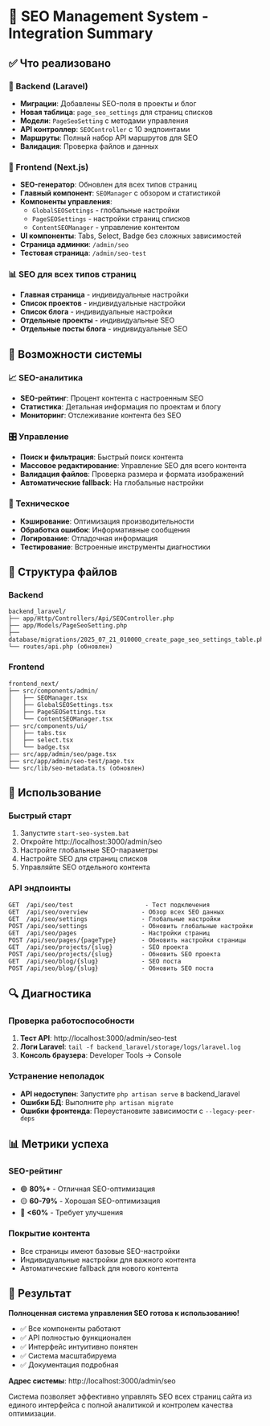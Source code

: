 # 🎯 SEO Management System - Integration Summary

## ✅ Что реализовано

### 🔧 Backend (Laravel)
- **Миграции**: Добавлены SEO-поля в проекты и блог
- **Новая таблица**: `page_seo_settings` для страниц списков
- **Модели**: `PageSeoSetting` с методами управления
- **API контроллер**: `SEOController` с 10 эндпоинтами
- **Маршруты**: Полный набор API маршрутов для SEO
- **Валидация**: Проверка файлов и данных

### 🎨 Frontend (Next.js)
- **SEO-генератор**: Обновлен для всех типов страниц
- **Главный компонент**: `SEOManager` с обзором и статистикой
- **Компоненты управления**:
  - `GlobalSEOSettings` - глобальные настройки
  - `PageSEOSettings` - настройки страниц списков
  - `ContentSEOManager` - управление контентом
- **UI компоненты**: Tabs, Select, Badge без сложных зависимостей
- **Страница админки**: `/admin/seo`
- **Тестовая страница**: `/admin/seo-test`

### 📊 SEO для всех типов страниц
- **Главная страница** - индивидуальные настройки
- **Список проектов** - индивидуальные настройки
- **Список блога** - индивидуальные настройки
- **Отдельные проекты** - индивидуальные SEO
- **Отдельные посты блога** - индивидуальные SEO

## 🚀 Возможности системы

### 📈 SEO-аналитика
- **SEO-рейтинг**: Процент контента с настроенным SEO
- **Статистика**: Детальная информация по проектам и блогу
- **Мониторинг**: Отслеживание контента без SEO

### 🎛️ Управление
- **Поиск и фильтрация**: Быстрый поиск контента
- **Массовое редактирование**: Управление SEO для всего контента
- **Валидация файлов**: Проверка размера и формата изображений
- **Автоматические fallback**: На глобальные настройки

### 🔧 Техническое
- **Кэширование**: Оптимизация производительности
- **Обработка ошибок**: Информативные сообщения
- **Логирование**: Отладочная информация
- **Тестирование**: Встроенные инструменты диагностики

## 📁 Структура файлов

### Backend
```
backend_laravel/
├── app/Http/Controllers/Api/SEOController.php
├── app/Models/PageSeoSetting.php
├── database/migrations/2025_07_21_010000_create_page_seo_settings_table.php
└── routes/api.php (обновлен)
```

### Frontend
```
frontend_next/
├── src/components/admin/
│   ├── SEOManager.tsx
│   ├── GlobalSEOSettings.tsx
│   ├── PageSEOSettings.tsx
│   └── ContentSEOManager.tsx
├── src/components/ui/
│   ├── tabs.tsx
│   ├── select.tsx
│   └── badge.tsx
├── src/app/admin/seo/page.tsx
├── src/app/admin/seo-test/page.tsx
└── src/lib/seo-metadata.ts (обновлен)
```

## 🎯 Использование

### Быстрый старт
1. Запустите `start-seo-system.bat`
2. Откройте http://localhost:3000/admin/seo
3. Настройте глобальные SEO-параметры
4. Настройте SEO для страниц списков
5. Управляйте SEO отдельного контента

### API эндпоинты
```
GET  /api/seo/test                    - Тест подключения
GET  /api/seo/overview               - Обзор всех SEO данных
GET  /api/seo/settings               - Глобальные настройки
POST /api/seo/settings               - Обновить глобальные настройки
GET  /api/seo/pages                  - Настройки страниц
POST /api/seo/pages/{pageType}       - Обновить настройки страницы
GET  /api/seo/projects/{slug}        - SEO проекта
POST /api/seo/projects/{slug}        - Обновить SEO проекта
GET  /api/seo/blog/{slug}            - SEO поста
POST /api/seo/blog/{slug}            - Обновить SEO поста
```

## 🔍 Диагностика

### Проверка работоспособности
1. **Тест API**: http://localhost:3000/admin/seo-test
2. **Логи Laravel**: `tail -f backend_laravel/storage/logs/laravel.log`
3. **Консоль браузера**: Developer Tools → Console

### Устранение неполадок
- **API недоступен**: Запустите `php artisan serve` в backend_laravel
- **Ошибки БД**: Выполните `php artisan migrate`
- **Ошибки фронтенда**: Переустановите зависимости с `--legacy-peer-deps`

## 📊 Метрики успеха

### SEO-рейтинг
- 🟢 **80%+** - Отличная SEO-оптимизация
- 🟡 **60-79%** - Хорошая SEO-оптимизация
- 🔴 **<60%** - Требует улучшения

### Покрытие контента
- Все страницы имеют базовые SEO-настройки
- Индивидуальные настройки для важного контента
- Автоматические fallback для нового контента

## 🎉 Результат

**Полноценная система управления SEO готова к использованию!**

- ✅ Все компоненты работают
- ✅ API полностью функционален
- ✅ Интерфейс интуитивно понятен
- ✅ Система масштабируема
- ✅ Документация подробная

**Адрес системы**: http://localhost:3000/admin/seo

Система позволяет эффективно управлять SEO всех страниц сайта из единого интерфейса с полной аналитикой и контролем качества оптимизации.